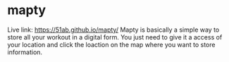# mapty
 Live link: https://51ab.github.io/mapty/
 Mapty is basically a simple way to store all your workout in a digital form.
 You just need to give it a access of your location and click the loaction on the map where you want to store information.
 
